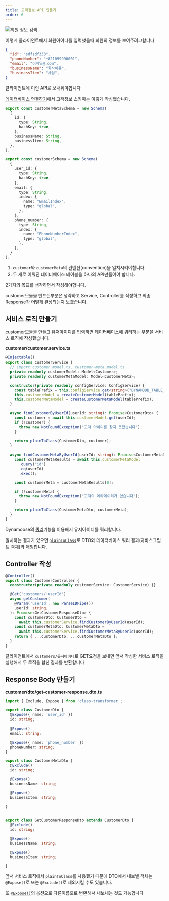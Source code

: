 ```yaml
---
title: 고객정보 API 만들기
order: 6
---
```


![회원 정보 검색](https://github.com/Zamoca42/blog/assets/96982072/3cb4e5b5-b460-470e-8c80-f65a1502ed44)

이렇게 클라이언트에서 회원아이디를 입력했을때 회원의 정보를 보여주려고합니다

```json
{
  "id": "sdfsdf333",
  "phoneNumber": "+821099990001",
  "email": "이메일@.com",
  "businessName": "회사이름",
  "businessItem": "사업",
}
```

클라이언트에 이런 API로 보내줘야합니다

[데이터베이스 연결하기](./database.md)에서 고객정보 스키마는 이렇게 작성했습니다.

```typescript
export const customerMetaSchema = new Schema(
  {
    id: {
      type: String,
      hashKey: true,
    },
    businessName: String,
    businessItem: String,
  },
);

export const customerSchema = new Schema(
  {
    user_id: {
      type: String,
      hashKey: true,
    },
    email: {
      type: String,
      index: {
        name: "EmailIndex",
        type: "global",
      },
    },
    phone_number: {
      type: String,
      index: {
        name: "PhoneNumberIndex",
        type: "global",
      },
    },
  }
);
```

1. `customer`와 `customerMeta`의 컨벤션(convention)을 일치시켜야합니다.
2. 두 개로 이뤄진 데이터베이스 테이블을 하나의 API만들어야 합니다.

2가지의 목표를 생각하면서 작성해야합니다.

customer모듈을 만드는부분은 생략하고 Service, Controller를 작성하고 최종 Response가 어떻게 완성되는지 보겠습니다.

## 서비스 로직 만들기

customer모듈을 만들고 유저아이디를 입력하면 데이터베이스에 쿼리하는 부분을 서비스 로직에 작성했습니다.

**customer/customer.service.ts**
```typescript
@Injectable()
export class CustomerService {
  // import customer.model.ts, customer-meta.model.ts
  private readonly customerModel: Model<Customer>;
  private readonly customerMetaModel: Model<CustomerMeta>;

  constructor(private readonly configService: ConfigService) {
    const tablePrefix = this.configService.get<string>("DYNAMODB_TABLE_PREFIX");
    this.customerModel = createCustomerModel(tablePrefix);
    this.customerMetaModel = createCustomerMetaModel(tablePrefix);
  }

  async findCustomerByUserId(userId: string): Promise<CustomerDto> {
    const customer = await this.customerModel.get(userId);
    if (!customer) {
      throw new NotFoundException("고객 아이디를 찾지 못했습니다");
    }

    return plainToClass(CustomerDto, customer);
  }

  async findCustomerMetaByUserId(userId: string): Promise<CustomerMetaDto> {
    const customerMetaResults = await this.customerMetaModel
      .query("id")
      .eq(userId)
      .exec();

    const customerMeta = customerMetaResults[0];

    if (!customerMeta) {
      throw new NotFoundException("고객의 메타데이터가 없습니다");
    }

    return plainToClass(CustomerMetaDto, customerMeta);
  }
}
```

Dynamoose의 [쿼리](https://dynamoosejs.com/guide/Query)기능을 이용해서 유저아이디를 쿼리합니다.

일치하는 결과가 있으면 [`plainToClass`](https://github.com/typestack/class-transformer#plaintoclass)로 DTO와 데이터베이스 쿼리 결과(자바스크립트 객체)와 매핑합니다.

## Controller 작성

```typescript
@Controller()
export class CustomerController {
  constructor(private readonly customerService: CustomerService) {}

  @Get('customers/:userId')
  async getCustomer(
    @Param('userId', new ParseIDPipe())
    userId: string,
  ): Promise<GetCustomerResponseDto> {
    const customerDto: CustomerDto =
      await this.customerService.findCustomerByUserId(userId);
    const customerMetaDto: CustomerMetaDto =
      await this.customerService.findCustomerMetaByUserId(userId);
    return { ...customerDto, ...customerMetaDto };
  }
}
```

클라이언트에서 `customers/유저아이디`로 GET요청을 보내면 앞서 작성한 서비스 로직을 실행해서 두 로직을 합친 결과를 반환합니다

## Response Body 만들기

**customer/dto/get-customer-response.dto.ts**
```typescript
import { Exclude, Expose } from 'class-transformer';

export class CustomerDto {
  @Expose({ name: 'user_id' })
  id: string;

  @Expose()
  email: string;

  @Expose({ name: 'phone_number' })
  phoneNumber: string;
}

export class CustomerMetaDto {
  @Exclude()
  id: string;

  @Expose()
  businessName: string;

  @Expose()
  businessItem: string;

}


export class GetCustomerResponseDto extends CustomerDto {
  @Exclude()
  id: string;

  @Expose()
  businessName: string;

  @Expose()
  businessItem: string;

}
```

앞서 서비스 로직에서 `plainToClass`를 사용했기 때문에 DTO에서 내보낼 객체는 `@Expose()`로 또는 `@Exclude()`로 제외시킬 수도 있습니다.

또 [`@Expose()`](https://github.com/typestack/class-transformer#exposing-properties-with-different-names)의 옵션으로 다른이름으로 변환해서 내보내는 것도 가능합니다